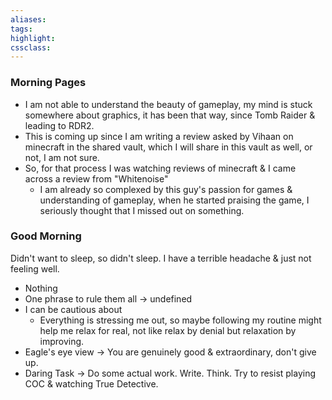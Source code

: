 ```yaml
---
aliases:  
tags:
highlight:  
cssclass:
---
```

### Morning Pages
- I am not able to understand the beauty of gameplay, my mind is stuck somewhere about graphics, it has been that way, since Tomb Raider & leading to RDR2. 
- This is coming up since I am writing a review asked by Vihaan on minecraft in the shared vault, which I will share in this vault as well, or not, I am not sure.
- So, for that process I was watching reviews of minecraft & I came across a review from "Whitenoise"
    - I am already so complexed by this guy's passion for games & understanding of gameplay, when he started praising the game, I seriously thought that I missed out on something.
### Good Morning
Didn't want to sleep, so didn't sleep. I have a terrible headache & just not feeling well.
- Nothing
- One phrase to rule them all → undefined
- I can be cautious about
    - Everything is stressing me out, so maybe following my routine might help me relax for real, not like relax by denial but relaxation by improving.
- Eagle's eye view → You are genuinely good & extraordinary, don't give up.
- Daring Task → Do some actual work. Write. Think. Try to resist playing COC & watching True Detective.
